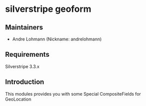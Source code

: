 # silverstripe geoform

## Maintainers

 * Andre Lohmann (Nickname: andrelohmann)
  <lohmann dot andre at googlemail dot com>

## Requirements

Silverstripe 3.3.x

## Introduction

This modules provides you with some Special CompositeFields for GeoLocation